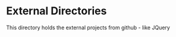 External Directories
====================

This directory holds the external projects from github - like JQuery